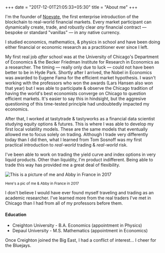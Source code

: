 +++
date = "2017-12-01T21:05:33+05:30"
title = "About me"
+++


I'm the founder of <a href="https://noevate.org">Noevate</a>, the first enterprise introduction of the blockchain to real-world financial
markets. Every market participant can dynamically create, trade, and robustly clear *any* financial contract &#8212; bespoke or standard "vanillas"
&#8212; in any native currency.

I studied economics, mathematics, &amp; physics in school and have been doing either financial or economic research as a practitioner ever
since I left.

My first real job *after* school was at the University of Chicago's Department of Economics &amp; the Becker Friedman Institute for Research in Economics
as a researcher. The timing &#8212; really only due to luck &#8212; could not have been better to be in Hyde Park.
Shortly after I arrived, the Nobel in Economics was awarded to Eugene Fama for the efficient market hypothesis. 
I wasn't working with the professors who won the awards (Lars Hansen also won that year) but I was 
able to participate &amp; observe the Chicago tradition of having the world's best economists converge on Chicago to question efficient markets. 
It's easier to say this in hindsight, but the aggresive questioning of this time-tested principle had undoubtedly impacted my economics.

After that, I worked at tastytrade &amp; tastyworks as a financial data scientist studying equity options &amp; futures. 
This is where I was able to develop my first local volatility models. 
These are the same models that eventually allowed me to focus solely on trading.
Although I trade very differently today than I did then, what I learned from Tom Sosnoff was my first practical introduction 
to *real-world* trading &amp; *real-world* risk.

I've been able to work on trading the yield curve and index options in very liquid products. Other than liquidity, I'm product
indifferent. Being able to trade this way has provided me a great deal of flexibility.

![This is a picture of me and Abby in France in 2017][1]

<sup>Here's a pic of me &amp; Abby in France in 2017</sup>

I don't believe I would have ever found myself traveling and trading as an academic researcher. I've learned more from the real traders
I've met in Chicago than I had from all of my professors before them. 


#### Education

- Creighton University - B.A. Economics (appointment in Physics)
- Depaul University - M.S. Mathematics (appointment in Economics)

Once Creighton joined the Big East, I had a conflict of interest... I cheer for the Bluejays.


[1]: /img/jared.resized.JPG
